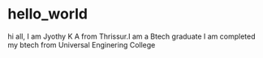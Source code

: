 # hello_world
hi all,
I am Jyothy K A from Thrissur.I am a Btech graduate
I am completed my btech from Universal Enginering College
